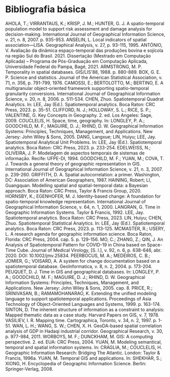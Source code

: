 # Bibliografia básica

AHOLA, T.; VIRRANTAUS, K.; KRISP, J. M.; HUNTER, G. J. A spatio-temporal population model to support risk assessment and damage analysis for decision-making. International Journal of Geographical Information Science, v. 21, n. 8, 2007. p. 935-953.
ANSELIN, L. Local indicators of spatial association—LISA. Geographical Analysis, v. 27, p. 93-115, 1995.
ANTÓNIO, V. Avaliação da dinâmica espaço-temporal das produções bovina e sojícola na região Sul do Brasil. 2021. Dissertação (Mestrado em Computação Aplicada) – Programa de Pós-Graduação em Computação Aplicada, Universidade Federal do Pampa, Bagé, 2021.
ARMSTRONG, M. P. Temporality in spatial databases. GIS/LIS'88, 1988. p. 880-889.
BOX, G. E. P. Science and statistics. Journal of the American Statistical Association, v. 71, n. 356, p. 791-799, 1976.
CAMOSSI, E.; BERTOLOTTO, M.; BERTINO, E. A multigranular object-oriented framework supporting spatio-temporal granularity conversions. International Journal of Geographical Information Science, v. 20, n. 8, 2006. p. 511-534.
CHEN, Zhuo. Spatiotemporal Quadrat Analytics. In: LEE, Jay (Ed.). Spatiotemporal analytics. Boca Raton: CRC Press, 2023. p. 35-51.
CLIFFORD, N. J.; HOLLOWAY, S. L.; RICE, S. P.; VALENTINE, G. Key Concepts in Geography. 2. ed. Los Angeles: Sage, 2009.
COUCLELIS, H. Space, time, geography. In: LONGLEY, P. A.; GOODCHILD, M. F.; MAGUIRE, D. J.; RHIND, D. W. Geographical Information Systems: Principles, Techniques, Management, and Applications. New Jersey: John Wiley & Sons, 2005.
DANG, Langxue; LIN, Huiyu; LEE, Jay. Spatiotemporal Analytical Unit Problems. In: LEE, Jay (Ed.). Spatiotemporal analytics. Boca Raton: CRC Press, 2023. p. 233-254.
EDELWEISS, N.; OLIVEIRA, J. P. Modelagem de aspectos temporais de sistemas de informação. Recife: UFPE-DI, 1994.
GOODCHILD, M. F.; YUAN, M.; COVA, T. J. Towards a general theory of geographic representation in GIS. International Journal of Geographical Information Science, v. 21, n. 3, 2007. p. 239-260.
GRIFFITH, D. A. Spatial autocorrelation: a primer. Washington, DC: Association of American Geographers, 1987.
HAINING, Robert; LI, Guangquan. Modelling spatial and spatial-temporal data: a Bayesian approach. Boca Raton: CRC Press, Taylor & Francis Group, 2020.
HORNSBY, K.; EGENHOFER, M. J. Identity-based change: A foundation for spatio-temporal knowledge representation. International Journal of Geographical Information Science, v. 64, n. 1, 2000.
LANGRAN, G. Time in Geographic Information Systems. Taylor & Francis, 1992.
LEE, Jay. Spatiotemporal analytics. Boca Raton: CRC Press, 2023.
LIN, Huiyu; CHEN, Zhuo. Spatiotemporal Statistical Analytics. In: LEE, Jay (Ed.). Spatiotemporal analytics. Boca Raton: CRC Press, 2023. p. 113-125.
MCMASTER, R.; USERY, L. A research agenda for geographic information science. Boca Raton, Florida: CRC Press, 2004. cap. 5. p. 129-156.
MO, C.; ZHANG, Z.; QIN, J. An Analysis of Spatiotemporal Pattern for COVID-19 in China based on Space-Time Cube. Journal of Medical Virology, [S. l.], v. 92, n. 6, p. 638-646, abr. 2020. DOI: 10.1002/jmv.25834.
PEERBOCUS, M. A.; MEDEIROS, C. B.; JOMIER, G.; VOISARD, A. A system for change documentation based on a spatiotemporal database. GeoInformatica, v. 8, n. 2, 2004. p. 173-204.
PEUQUET, D. J. Time in GIS and geographical databases. In: LONGLEY, P. A.; GOODCHILD, M. F.; MAGUIRE, D. J.; RHIND, D. W. Geographical Information Systems: Principles, Techniques, Management, and Applications. New Jersey: John Wiley & Sons, 2005. cap. 8.
PRICE, R.; SRINIVASAN, B.; RAMAMOHANARAO, K. Extending the unified modeling language to support spatiotemporal applications. Proceedings of Asia Technology of Object-Oriented Languages and Systems, 1999. p. 163-174.
SINTON, D. The inherent structure of information as a constraint to analysis: Mapped thematic data as a case study. Harvard Papers on GIS, v. 7, 1978.
VASILIEV, I. R. Mapping time. Cartographica, Toronto, v. 34, n. 2, 1997. p. 1-51.
WAN, L. H.; WANG, S. W.; CHEN, X. H. GeoDA-based spatial correlation analysis of GDP in Hadaqi industrial corridor. Geographical Research, v. 30, p. 977-984, 2011.
WORBOYS, M. F.; DUNCKHAM, M. GIS: A computing perspective. 2. ed. EUA: CRC Press, 2004.
YUAN, M. Modeling semantical, temporal and spatial information systems. In: CRAGLIA, M.; COUCLELIS, H. Geographic Information Research: Bridging The Atlantic. London: Taylor & Francis, 1996a.
YUAN, M. Temporal GIS and applications. In: SHEKHAR, S.; XIONG, H. Encyclopedia of Geographic Information Science. Berlin: Springer-Verlag, 2008.

